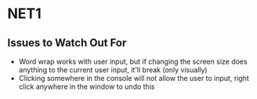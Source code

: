 # NET1


## Issues to Watch Out For
- Word wrap works with user input, but if changing the screen size does anything to the current user input, it'll break (only visually)
- Clicking somewhere in the console will not allow the user to input, right click anywhere in the window to undo this
